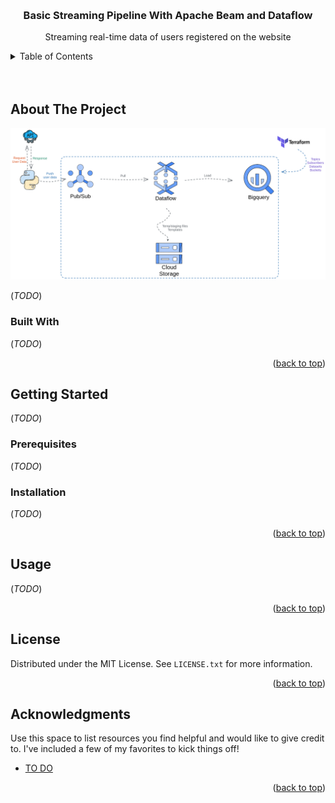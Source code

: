 <a name="readme-top"></a>

<!-- PROJECT LOGO -->
<br />
<div align="center">

  <h3 align="center">Basic Streaming Pipeline With Apache Beam and Dataflow</h3>

  <p align="center">
    Streaming real-time data of users registered on the website
  </p>
</div>



<!-- TABLE OF CONTENTS -->
<details>
  <summary>Table of Contents</summary>
  <ol>
    <li>
      <a href="#about-the-project">About The Project</a>
      <ul>
        <li><a href="#built-with">Built With</a></li>
      </ul>
    </li>
    <li>
      <a href="#getting-started">Getting Started</a>
      <ul>
        <li><a href="#prerequisites">Prerequisites</a></li>
        <li><a href="#cloud-resources">Setting Up Cloud Resourcese</a></li>
        <li><a href="#pipeline-overview">Beam Pipeline Overview</a></li>
      </ul>
    </li>
    <li><a href="#results">Results</a></li>
    <li><a href="#license">License</a></li>
    <li><a href="#contact">Contact</a></li>
    <li><a href="#acknowledgments">Acknowledgments</a></li>
  </ol>
</details>


<br>
<br>

<!-- ABOUT THE PROJECT -->
## About The Project

<p align="center">
  <img src="./images/resources-diagram.png" >
</p>

(_TODO_)


### Built With

(_TODO_)

<p align="right">(<a href="#readme-top">back to top</a>)</p>



<!-- GETTING STARTED -->
## Getting Started

(_TODO_)

### Prerequisites

(_TODO_)

### Installation

(_TODO_)

<p align="right">(<a href="#readme-top">back to top</a>)</p>



<!-- USAGE EXAMPLES -->
## Usage

(_TODO_)

<p align="right">(<a href="#readme-top">back to top</a>)</p>


<!-- LICENSE -->
## License

Distributed under the MIT License. See `LICENSE.txt` for more information.

<p align="right">(<a href="#readme-top">back to top</a>)</p>


<!-- ACKNOWLEDGMENTS -->
## Acknowledgments

Use this space to list resources you find helpful and would like to give credit to. I've included a few of my favorites to kick things off!

* [TO DO]((_TODO_))

<p align="right">(<a href="#readme-top">back to top</a>)</p>


